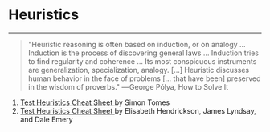 # Heuristics

---

> "Heuristic reasoning is often based on induction, or on analogy ... Induction is the process of discovering general laws  ... Induction tries to find regularity and coherence ... Its most conspicuous instruments are generalization, specialization, analogy. [...] Heuristic discusses human behavior in the face of problems [... that have been] preserved in the wisdom of proverbs."
— George Pólya, How to Solve It


1. [Test Heuristics Cheat Sheet ](https://www.ministryoftesting.com/articles/test-heuristics-cheat-sheet) by Simon Tomes
1. [Test Heuristics Cheat Sheet ](https://bbst.courses/elisabeth-hendrickson-james-lyndsay-and-dale-emery-test-heuristics-cheat-sheet/) by Elisabeth Hendrickson, James Lyndsay, and Dale Emery
